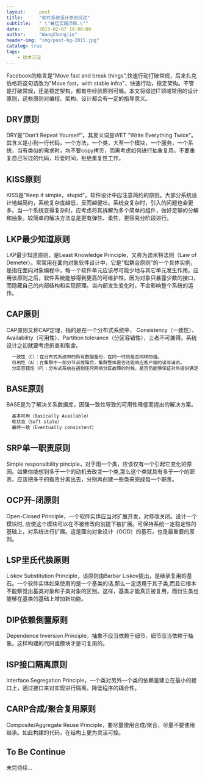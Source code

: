 ```yaml
---
layout:     post
title:      "软件系统设计原则综述"
subtitle:   " \"最佳实践淬炼.\""
date:       2015-02-07 19:00:00
author:     "WangChongjie"
header-img: "img/post-bg-2015.jpg"
catalog: true
tags:
    - 技术沉淀
---
```

Facebook的格言是"Move fast and break things",快速行动打破常规，后来扎克伯格将这句话改为"Move fast，with stable infra"，快速行动，稳定架构。不管是打破常规，还是稳定架构，都有些经验原则可循。本文将综述IT领域常用的设计原则，这些原则对编程、架构、设计都会有一定的指导意义。

## DRY原则

DRY是"Don't Repeat Yourself"。其反义词是WET "Write Everything Twice"。其含义是小到一行代码，一个方法，一个类，大至一个模块，一个服务，一个系统，当有类似的需求时，均不要copy拷贝，而需考虑如何进行抽象复用。不要重复自己写过的代码，珍爱时间，拒绝重复性工作。

## KISS原则

KISS是"Keep it simple，stupid"。软件设计中应注意简约的原则。大部分系统设计地越简约，系统复杂度越低，反而越健壮。系统变复杂时，引入的问题也会更多。当一个系统变得复杂时，应考虑将其拆解为多个简单的组件，做好足够的分解和抽象。较简单的解决方法总是更有弹性、柔性，更容易分阶段进行。

## LKP最少知道原则

LKP最少知道原则，是Least Knowledge Principle，又称为迪米特法则（Law of Demeter）。常常用在面向对象软件设计中，它是"松耦合原则"的一个具体实例，是指在面向对象编程中，每一个软件单元应该尽可能少地与其它单元发生作用。应用该原则之后，软件系统能够得到更高的可维护性。因为对象只暴露少数的接口，而隐藏自己的内部结构和实现原理。当内部发生变化时，不会影响整个系统的运作。

## CAP原则

CAP原则又称CAP定理，指的是在一个分布式系统中， Consistency（一致性）、 Availability（可用性）、Partition tolerance（分区容错性），三者不可兼得。系统设计之初就要考虑折衷和取舍。

```xml
  一致性（C）：在分布式系统中的所有数据备份，在同一时刻是否同样的值。
  可用性（A）：在集群中一部分节点故障后，集群整体是否还能响应客户端的读写请求。
  分区容错性（P）：分布式系统在遇到任何网络分区故障的时候，是否仍能够保证对外提供满足一致性和可用性的服务
```

## BASE原则

BASE是为了解决关系数据库，因强一致性导致的可用性降低而提出的解决方案。

```xml
  基本可用（Basically Available）
  软状态（Soft state）
  最终一致（Eventually consistent）
```

## SRP单一职责原则 

Simple responsibility pinciple，对于雨一个类，应该仅有一个引起它变化的原因。如果你能想到多于一个的动机去改变一个类,那么这个类就具有多于一个的职责。应该把多于的指责分离出去，分别再创建一些类来完成每一个职责。

## OCP开-闭原则

Open-Closed Principle，一个软件实体应当对扩展开发，对修改关闭。设计一个模块时,
应使这个模块可以在不被修改的前提下被扩展。可保持系统一定稳定性的基础上，对系统进行扩展。这是面向对象设计（OOD）的基石，也是最重要的原则。
 
## LSP里氏代换原则

Liskov Substitution Principle，该原则由Barbar Liskov提出，是继承复用的基石。一个软件实体如果使用的是一个基类的话,那么一定适用于其子类,而且它根本不能察觉出基类对象和子类对象的区别。这样，基类才能真正被复用，而衍生类也能够在基类的基础上增加新功能。

## DIP依赖倒置原则

Dependence Inversion Principle，抽象不应当依赖于细节，细节应当依赖于抽象。这样构建的代码或模块才是可复用的。

## ISP接口隔离原则

Interface Segregation Principle，一个类对另外一个类的依赖是建立在最小的接口上，通过接口来对实现进行隔离。降低程序的耦合性。

## CARP合成/聚合复用原则

Composite/Aggregate Reuse Principle，要尽量使用合成/聚合，尽量不要使用继承。如此构建的代码，在结构上更为灵活可控。

## To Be Continue

未完待续...
